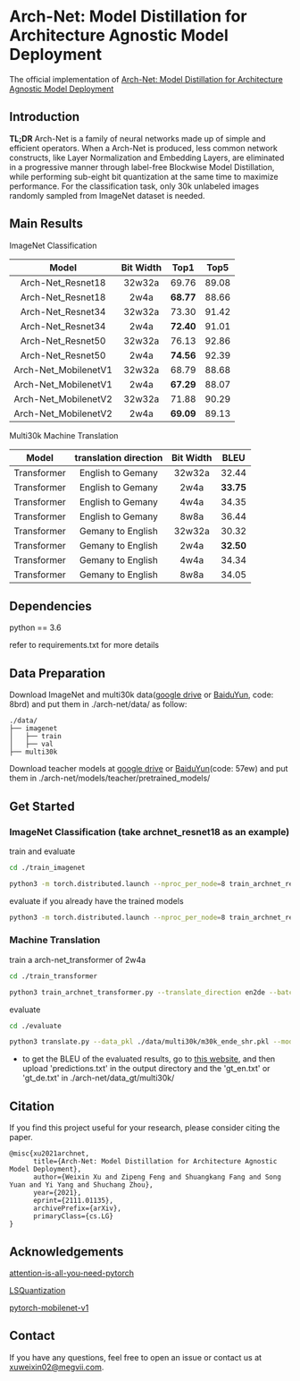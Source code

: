 **Arch-Net**: Model Distillation for Architecture Agnostic Model Deployment
========
The official implementation of [Arch-Net: Model Distillation for Architecture Agnostic Model Deployment](https://arxiv.org/abs/2111.01135)

## Introduction
**TL;DR** Arch-Net is a family of neural networks made up of simple and efficient operators. When a Arch-Net is produced, less common network constructs, like Layer Normalization and Embedding Layers, are eliminated in a progressive manner through label-free Blockwise Model Distillation, while performing sub-eight bit quantization at the same time to maximize performance. For the classification task, only 30k unlabeled images randomly sampled from ImageNet dataset is needed.

## Main Results

ImageNet Classification

|  **Model**  | **Bit Width** | **Top1** | **Top5**  |
|:------:|:------:|:------:|:------:|
|Arch-Net_Resnet18|32w32a|69.76|89.08|
|Arch-Net_Resnet18|2w4a|**68.77**|88.66|
|Arch-Net_Resnet34|32w32a|73.30|91.42|
|Arch-Net_Resnet34|2w4a|**72.40**|91.01|
|Arch-Net_Resnet50|32w32a|76.13|92.86|
|Arch-Net_Resnet50|2w4a|**74.56**|92.39|
|Arch-Net_MobilenetV1|32w32a|68.79|88.68|
|Arch-Net_MobilenetV1|2w4a|**67.29**|88.07|
|Arch-Net_MobilenetV2|32w32a|71.88|90.29|
|Arch-Net_MobilenetV2|2w4a|**69.09**|89.13|

Multi30k Machine Translation

|  **Model**  | **translation direction** | **Bit Width**  | **BLEU**  |
|:------:|:------:|:------:|:------:|
|Transformer|English to Gemany|32w32a|32.44|
|Transformer|English to Gemany|2w4a|**33.75**|
|Transformer|English to Gemany|4w4a|34.35|
|Transformer|English to Gemany|8w8a|36.44|
|Transformer|Gemany to English|32w32a|30.32|
|Transformer|Gemany to English|2w4a|**32.50**|
|Transformer|Gemany to English|4w4a|34.34|
|Transformer|Gemany to English|8w8a|34.05|

## Dependencies
python == 3.6

refer to requirements.txt for more details

## Data Preparation
Download ImageNet and multi30k data([google drive](https://drive.google.com/file/d/1yVa7C41Xpz8kAt_YlNT5xz99IshDE5XT/view?usp=sharing) or [BaiduYun](https://pan.baidu.com/s/1OJyh--BiP3n52GzeINV2tQ), code: 8brd) and put them in ./arch-net/data/ as follow:

```
./data/
├── imagenet
│   ├── train
│   ├── val
├── multi30k
```

Download teacher models at [google drive](https://drive.google.com/file/d/1vnDsVboTrjbG9DgUvmWqyZv1rBv7uKbC/view?usp=sharing) or [BaiduYun](https://pan.baidu.com/s/1UA1GJXEzM-S6rcwEyl4oMw)(code: 57ew) and put them in ./arch-net/models/teacher/pretrained_models/

## Get Started

### ImageNet Classification (take archnet_resnet18 as an example)

train and evaluate
```sh
cd ./train_imagenet

python3 -m torch.distributed.launch --nproc_per_node=8 train_archnet_resnet18.py  -j 8 --weight-bit 2 --feature-bit 4 --lr 0.001 --num_gpus 8 --sync-bn
```

evaluate if you already have the trained models
```sh
python3 -m torch.distributed.launch --nproc_per_node=8 train_archnet_resnet18.py  -j 8 --weight-bit 2 --feature-bit 4 --lr 0.001 --num_gpus 8 --sync-bn --evaluate
```

### Machine Translation

train a arch-net_transformer of 2w4a

```sh
cd ./train_transformer

python3 train_archnet_transformer.py --translate_direction en2de --batch_size 48 --final_epochs 50 --weight_bit 2 --feature_bit 4 --label_smoothing
```

evaluate

```sh
cd ./evaluate

python3 translate.py --data_pkl ./data/multi30k/m30k_ende_shr.pkl --model path_to_the_outptu_directory/model_max_acc.chkpt
```

- to get the BLEU of the evaluated results, go to [this website](https://www.letsmt.eu/Bleu.aspx), and then upload 'predictions.txt' in the output directory and the 'gt_en.txt' or 'gt_de.txt' in ./arch-net/data_gt/multi30k/

## Citation

If you find this project useful for your research, please consider citing the paper.
```
@misc{xu2021archnet,
      title={Arch-Net: Model Distillation for Architecture Agnostic Model Deployment}, 
      author={Weixin Xu and Zipeng Feng and Shuangkang Fang and Song Yuan and Yi Yang and Shuchang Zhou},
      year={2021},
      eprint={2111.01135},
      archivePrefix={arXiv},
      primaryClass={cs.LG}
}
```

## Acknowledgements
[attention-is-all-you-need-pytorch](https://github.com/jadore801120/attention-is-all-you-need-pytorch)

[LSQuantization](https://github.com/hustzxd/LSQuantization)

[pytorch-mobilenet-v1](https://github.com/wjc852456/pytorch-mobilenet-v1)

## Contact
If you have any questions, feel free to open an issue or contact us at xuweixin02@megvii.com.
